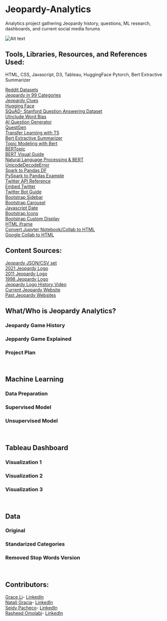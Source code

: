 # Jeopardy-Analytics
Analytics project gathering Jeopardy history, questions, ML research, dashboards, and current social media forums

![Alt text](static/assets/Jeopardy2021.png?raw=true "Logo 2021")


## Tools, Libraries, Resources, and References Used:
HTML, CSS, Javascript, D3, Tableau, HuggingFace Pytorch, Bert Extractive Summarizer

[Reddit Datasets](https://www.reddit.com/r/datasets/)
<br/>
[Jeopardy in 99 Categories](https://www.sporcle.com/games/rockgolf/analbumcover/results)
<br/>
[Jeopardy Clues](https://www.reddit.com/r/datasets/comments/cj3ipd/jeopardy_dataset_with_349000_clues/)
<br/>
[Hugging Face](https://huggingface.co/)
<br/>
[SQuAD- Stanford Question Answering Dataset](https://towardsdatascience.com/the-quick-guide-to-squad-cae08047ebee)
<br/>
[UInclude Word Bias](http://www.uinclude.com/)
<br/>
[AI Question Generator](https://github.com/KristiyanVachev/Question-Generation)
<br/>
[QuestGen](https://towardsdatascience.com/questgen-an-open-source-nlp-library-for-question-generation-algorithms-1e18067fcdc6)
<br/>
[Transfer Learning with T5](https://ai.googleblog.com/2020/02/exploring-transfer-learning-with-t5.html)
<br/>
[Bert Extractive Summarizer](https://pypi.org/project/bert-extractive-summarizer/)
<br/>
[Topic Modeling with Bert](https://towardsdatascience.com/topic-modeling-with-bert-779f7db187e6)
<br/>
[BERTopic](https://github.com/MaartenGr/BERTopic)
<br/>
[BERT Visual Guide](https://jalammar.github.io/a-visual-guide-to-using-bert-for-the-first-time/)
<br/>
[Natural Language Processing & BERT](https://jalammar.github.io/illustrated-bert/)
<br/>
[UnicodeDecodeError](https://stackoverflow.com/questions/18171739/unicodedecodeerror-when-reading-csv-file-in-pandas-with-python)
<br/>
[Spark to Pandas DF](https://stackoverflow.com/questions/50958721/convert-a-spark-dataframe-to-pandas-df)
<br/>
[PySpark to Pandas Example](https://sparkbyexamples.com/pyspark/convert-pyspark-dataframe-to-pandas/)
<br/>
[Twitter API Reference](https://docs.tweepy.org/en/latest/api.html)
<br/>
[Embed Twitter](https://help.twitter.com/en/using-twitter/embed-twitter-feed)
<br/>
[Twitter Bot Guide](https://www.instafollowers.co/blog/how-to-make-a-twitter-bot)
<br/>
[Bootstrap Sidebar](https://www.codeply.com/p/Nkp8O77PFS)
<br/>
[Bootstrap Carousel](https://stackoverflow.com/questions/28972493/bootstrap-carousel-within-a-column)
<br/>
[Javascript Date](https://developer.mozilla.org/en-US/docs/Web/JavaScript/Reference/Global_Objects/Date/Date)
<br/>
[Bootstrap Icons](https://icons.getbootstrap.com/)
<br/>
[Bootstrap Custom Display](https://getbootstrap.com/docs/4.4/utilities/display/)
<br/>
[HTML iframe](https://www.w3schools.com/tags/tag_iframe.ASP)
<br/>
[Convert Jupyter Notebook/Collab to HTML](https://www.youtube.com/watch?v=nezPWpBNr7k)
<br/>
[Google Collab to HTML](https://leaherb.com/save-google-colab-notebook-to-html/)
<br/>

## Content Sources:
[Jeopardy JSON/CSV set](https://www.reddit.com/r/datasets/comments/1uyd0t/200000_jeopardy_questions_in_a_json_file/)
<br/>
[2021 Jeopardy Logo](https://www.ohio.edu/news/2021/03/ohio-university-be-featured-jeopardy-episode)
<br/>
[2011 Jeopardy Logo](https://www.thelist.com/302141/the-truth-about-winning-jeopardy/)
<br/>
[1998 Jeopardy Logo](https://www.youtube.com/watch?v=eGtPwyaX9qE)
<br/>
[Jeopardy Logo History Video](https://www.youtube.com/watch?v=eHDbZ1LHxqY&t=1s)
<br/>
[Current Jeopardy Website](https://www.jeopardy.com/)
<br/>
[Past Jeopardy Websites](https://web.archive.org/web/20210607175450/https://www.jeopardy.com/)
<br/>

## What/Who is Jeopardy Analytics?

### Jeopardy Game History
### Jeppardy Game Explained
### Project Plan
<br/>


## Machine Learning

### Data Preparation
### Supervised Model
### Unsupervised Model
<br/>

## Tableau Dashboard

### Visualization 1
### Visualization 2
### Visualization 3
<br/>

## Data

### Original
### Standarized Categories
### Removed Stop Words Version
<br/>

## Contributors:
[Grace Li](https://github.com/Grace-Bijun-Li)- [LinkedIn](https://www.linkedin.com/in/bijun-li/)
<br/>
[Natali Gracia](https://github.com/nataligracia)- [LinkedIn](https://www.linkedin.com/in/nataligracia/)
<br/>
[Seidy Pacheco](https://github.com/seidyp)- [LinkedIn](https://www.linkedin.com/in/seidypacheco/)
<br/>
[Rasheed Omolabi](https://github.com/rashhola)- [LinkedIn](https://www.linkedin.com/in/rasheed-omolabi-5a32baa9/)
